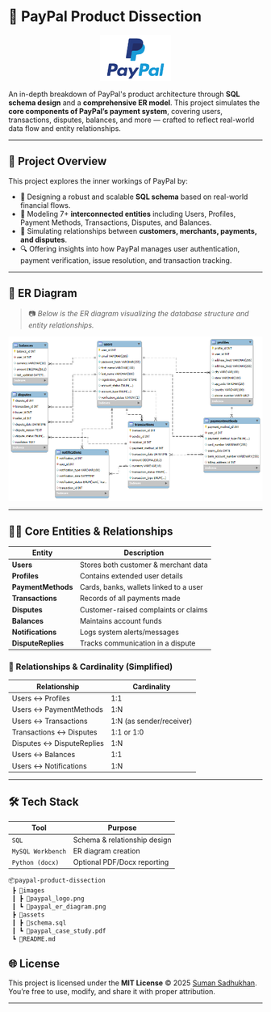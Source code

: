 # 🧾 PayPal Product Dissection

<p align="center">
  <img src="images/paypal_logo.png" alt="PayPal Logo" width="140"/>
</p>

An in-depth breakdown of PayPal's product architecture through **SQL schema design** and a **comprehensive ER model**. This project simulates the **core components of PayPal’s payment system**, covering users, transactions, disputes, balances, and more — crafted to reflect real-world data flow and entity relationships.

---

## 📌 Project Overview

This project explores the inner workings of PayPal by:

- 📐 Designing a robust and scalable **SQL schema** based on real-world financial flows.  
- 🔗 Modeling 7+ **interconnected entities** including Users, Profiles, Payment Methods, Transactions, Disputes, and Balances.  
- 🧩 Simulating relationships between **customers, merchants, payments, and disputes**.  
- 🔍 Offering insights into how PayPal manages user authentication, payment verification, issue resolution, and transaction tracking.

---

## 🧱 ER Diagram

> 📷 *Below is the ER diagram visualizing the database structure and entity relationships.*

<p align="center">
  <img src="images/paypal_er_diagram.png" alt="PayPal ER Diagram" width="600"/>
</p>

---

## 🧑‍💻 Core Entities & Relationships

| Entity             | Description                                   |
|--------------------|-----------------------------------------------|
| **Users**          | Stores both customer & merchant data          |
| **Profiles**       | Contains extended user details                |
| **PaymentMethods** | Cards, banks, wallets linked to a user        |
| **Transactions**   | Records of all payments made                  |
| **Disputes**       | Customer-raised complaints or claims          |
| **Balances**       | Maintains account funds                       |
| **Notifications**  | Logs system alerts/messages                   |
| **DisputeReplies** | Tracks communication in a dispute             |

### 🔄 Relationships & Cardinality (Simplified)

| Relationship                     | Cardinality               |
|----------------------------------|---------------------------|
| Users ↔ Profiles                 | 1:1                       |
| Users ↔ PaymentMethods           | 1:N                       |
| Users ↔ Transactions             | 1:N (as sender/receiver)  |
| Transactions ↔ Disputes          | 1:1 or 1:0                |
| Disputes ↔ DisputeReplies        | 1:N                       |
| Users ↔ Balances                 | 1:1                       |
| Users ↔ Notifications            | 1:N                       |

---

## 🛠️ Tech Stack

| Tool              | Purpose                            |
|-------------------|------------------------------------|
| `SQL`             | Schema & relationship design       |
| `MySQL Workbench` | ER diagram creation                |
| `Python (docx)`   | Optional PDF/Docx reporting        |

```
📦paypal-product-dissection
 ┣ 📂images
 ┃ ┣ 📄paypal_logo.png
 ┃ ┗ 📄paypal_er_diagram.png
 ┣ 📂assets
 ┃ ┣ 📄schema.sql
 ┃ ┗ 📄paypal_case_study.pdf
 ┗ 📄README.md

```


## 🌐 License

This project is licensed under the **MIT License** © 2025 [Suman Sadhukhan](#).  
You’re free to use, modify, and share it with proper attribution.

---


